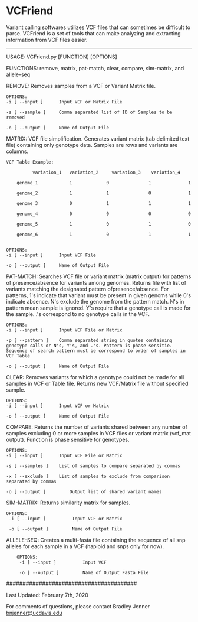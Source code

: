 # VCFriend

Variant calling softwares utilizes VCF files that can sometimes be difficult to parse. VCFriend is a set of tools that can make analyzing and extracting information from VCF files easier.
	
---

USAGE:
	VCFriend.py [FUNCTION] [OPTIONS]
	
FUNCTIONS: remove, matrix, pat-match, clear, compare, sim-matrix, and allele-seq
  
   REMOVE:
	Removes samples from a VCF or Variant Matrix file.	
  	
	OPTIONS:
	-i [ --input ] 		Input VCF or Matrix File

	-s [ --sample ]		Comma separated list of ID of Samples to be removed

	-o [ --output ] 	Name of Output File
	
  MATRIX:
	VCF file simplification. Generates variant matrix (tab delimited text file) containing only genotype data. Samples are rows and variants are columns. 

	VCF Table Example: 

		  	  variation_1   variation_2     variation_3    variation_4
    
    	genome_1            1             0               1              1
 
   		genome_2            1             1               0              1

    	genome_3            0             1               1              1

    	genome_4            0             0               0              0
 
    	genome_5            1             0               1              0
 
    	genome_6            1             0               1              1


	OPTIONS:
	-i [ --input ] 		Input VCF File

	-o [ --output ] 	Name of Output File

  PAT-MATCH:
	Searches VCF file or variant matrix (matrix output) for patterns of presence/absence for variants among genomes. Returns file with list of variants matching the designated pattern ofpresence/absence. For patterns, 1's indicate that variant must be present in given genoms while 0's indicate absence. N's exclude the genome from the pattern match. N's in pattern mean sample is ignored. Y's require that a genotype call is made for the sample. .'s correspond to no genotype calls in the VCF.

  	OPTIONS:
	-i [ --input ] 		Input VCF File or Matrix

	-p [ --pattern ]	Comma separated string in quotes containing genotype calls or N's, Y's, and .'s. Pattern is phase sensitie. Sequence of search pattern must be correspond to order of samples in VCF Table

	-o [ --output ] 	Name of Output File

  CLEAR:
	Removes variants for which a genotype could not be made for all samples in VCF or Table file. Returns new VCF/Matrix file without specified sample.

	OPTIONS:
	-i [ --input ] 		Input VCF or Matrix

	-o [ --output ] 	Name of Output File		

  COMPARE:
	Returns the number of variants shared between any number of samples excluding 0 or more samples in VCF files or variant matrix (vcf_mat output). Function is phase sensitive for genotypes.

	OPTIONS:
	-i [ --input ] 		Input VCF File or Matrix

	-s [ --samples ]	List of samples to compare separated by commas 

	-x [ --exclude ]	List of samples to exclude from comparison separated by commas

	-o [ --output ]         Output list of shared variant names

  SIM-MATRIX:
	Returns similarity matrix for samples.

	OPTIONS:
	 -i [ --input ]          Input VCF or Matrix

	 -o [ --output ]         Name of Output File
    
  ALLELE-SEQ:
        Creates a multi-fasta file containing the sequence of all snp alleles for each sample in a VCF (haploid and snps only for now).

        OPTIONS:
         -i [ --input ]          Input VCF

         -o [ --output ]         Name of Output Fasta File

########################################

Last Updated: February 7th, 2020

For comments of questions, please contact Bradley Jenner <bnjenner@ucdavis.edu>
